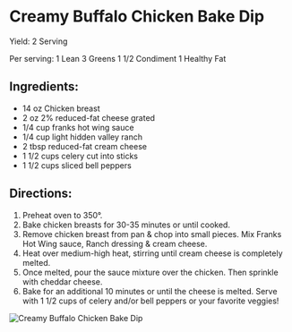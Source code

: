 # Creamy Buffalo Chicken Bake Dip

Yield:
2 Serving

Per serving:
1 Lean
3 Greens
1 1/2 Condiment
1 Healthy Fat

## Ingredients:
* 14 oz Chicken breast
* 2 oz 2% reduced-fat cheese grated
* 1/4 cup franks hot wing sauce
* 1/4 cup light hidden valley ranch
* 2 tbsp reduced-fat cream cheese
* 1 1/2 cups celery cut into sticks
* 1 1/2 cups sliced bell peppers

## Directions:
1. Preheat oven to 350°.
2. Bake chicken breasts for 30-35 minutes or until cooked.
3. Remove chicken breast from pan & chop into small pieces. Mix Franks Hot Wing sauce, Ranch dressing & cream cheese.
4. Heat over medium-high heat, stirring until cream cheese is completely melted.
5. Once melted, pour the sauce mixture over the chicken. Then sprinkle with cheddar cheese.
6. Bake for an additional 10 minutes or until the cheese is melted. Serve with 1 1/2 cups of celery and/or bell peppers or your favorite veggies!

![Creamy Buffalo Chicken Bake Dip](/images/Creamy%20Buffalo%20Chicken%20Bake%20Dip.png)


